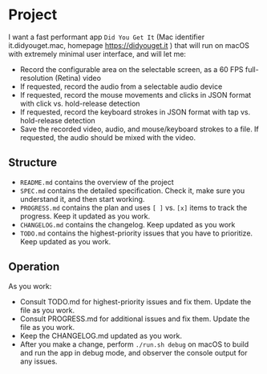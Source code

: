 
# Project

I want a fast performant app `Did You Get It` (Mac identifier it.didyouget.mac, homepage https://didyouget.it ) that will run on macOS with extremely minimal user interface, and will let me: 

- Record the configurable area on the selectable screen, as a 60 FPS full-resolution (Retina) video
- If requested, record the audio from a selectable audio device
- If requested, record the mouse movements and clicks in JSON format with click vs. hold-release detection
- If requested, record the keyboard strokes in JSON format with tap vs. hold-release detection
- Save the recorded video, audio, and mouse/keyboard strokes to a file. If requested, the audio should be mixed with the video.

## Structure

- `README.md` contains the overview of the project
- `SPEC.md` contains the detailed specification. Check it, make sure you understand it, and then start working.
- `PROGRESS.md` contains the plan and uses `[ ]` vs. `[x]` items to track the progress. Keep it updated as you work.
- `CHANGELOG.md` contains the changelog. Keep updated as you work
- `TODO.md` contains the highest-priority issues that you have to prioritize. Keep updated as you work.

## Operation

As you work: 

- Consult TODO.md for highest-priority issues and fix them. Update the file as you work.
- Consult PROGRESS.md for additional issues and fix them. Update the file as you work.
- Keep the CHANGELOG.md updated as you work.
- After you make a change, perform `./run.sh debug` on macOS to build and run the app in debug mode, and observer the console output for any issues.

